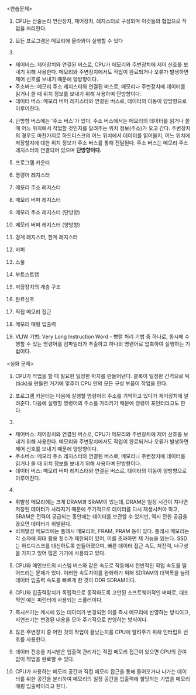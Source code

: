 <연습문제>

1. CPU는 산술논리 연산장치, 제어장치, 레지스터로 구성되며 이것들의 협업으로 작업을 처리한다. 
2. 모든 프로그램은 메모리에 올라와야 실행할 수 있다

3. 

- 제어버스: 제어장치와 연결된 버스로, CPU가 메모리와 주변장치에 제어 신호를 보내기 위해 사용한다. 메모리와 주변장치에서도 작업이 완료되거나 오류가 발생하면 제어 신호를 보내기 때문에 양방향이다.
- 주소버스: 메모리 주소 레지스터와 연결된 버스로, 메모리나 주변장치에 데이터를 읽거나 쓸 때 위치 정보를 보내기 위해 사용하며 단방향이다.
- 데이터 버스: 메모리 버퍼 레지스터와 연결된 버스로, 데이터의 이동이 양방향으로 이루어진다.

4.  단방향 버스에는 '주소 버스'가 있다. 주소 버스에서는 메모리의 데이터를 읽거나 쓸 때 어느 위치에서 작업할 것인지를 알려주는 위치 정보(주소)가 오고 간다. 주변장치의 경우도 마찬가지로 하드디스크의 어느 위치에서 데이터를 읽어올지, 어느 위치에 저장할지에 대한 위치 정보가 주소 버스를 통해 전달된다. 주소 버스는 메모리 주소 레지스터와 연결되어 있으며 **단방향이다.**
5. 프로그램 카운터

6. 명령어 레지스터
7. 메모리 주소 레지스터
8. 메모리 버퍼 레지스터
9. 메모리 주소 레지스터 (단방향)
10. 메모리 버퍼 레지스터 (양방향)
11. 경계 레지스터, 한계 레지스터
12. 버퍼
13. 스풀
14. 부트스트랩
15. 저장장치의 계층 구조
16. 완료신호
17. 직접 메모리 접근
18. 메모리 매핑 입출력
19. VLIW 기법: Very Long Instruction Word - 병렬 처리 기법 중 하나로, 동시에 수행할 수 있는 명령어를 컴파일러가 추출하고 하나의 명령어로 압축하여 실행하는 기법이다.



<심화 문제>

1. CPU가 작업을 할 때 필요한 일정한 박자를 만들어낸다. 클록이 일정한 간격으로 틱(tick)을 만들면 거기에 맞추어 CPU 안의 모든 구성 부품이 작업을 한다.
2. 프로그램 카운터는 다음에 실행할 명령어의 주소를 기억하고 있다가 제어장치에 알려준다. 다음에 실행할 명령어의 주소를 가리키기 때문에 명령어 포인터라고도 한다.

3. 

- 제어버스: 제어장치와 연결된 버스로, CPU가 메모리와 주변장치에 제어 신호를 보내기 위해 사용한다. 메모리와 주변장치에서도 작업이 완료되거나 오류가 발생하면 제어 신호를 보내기 때문에 양방향이다.
- 주소버스: 메모리 주소 레지스터와 연결된 버스로, 메모리나 주변장치에 데이터를 읽거나 쓸 때 위치 정보를 보내기 위해 사용하며 단방향이다.
- 데이터 버스: 메모리 버퍼 레지스터와 연결된 버스로, 데이터의 이동이 양방향으로 이루어진다.

4. 

- 휘발성 메모리에는 크게 DRAM과 SRAM이 있는데, DRAM은 일정 시간이 지나면 저장된 데이터가 사라지기 때문에 주기적으로 데이터를 다시 재생시켜야 하고, SRAM은 전력이 공급되는 동안에는 데이터를 보관할 수 있지만, 역시 전원 공급을 끊으면 데이터가 휘발된다.
- 비휘발성 메모리에는 플래시 메모리와, FRAM, PRAM 등이 있다. 플래시 메모리는 각 소자에 최대 활용 횟수가 제한되어 있어, 이를 초과하면 제 기능을 잃는다. SSD는 하드디스크를 대신하도록 만들어졌으며, 빠른 데이터 접근 속도, 저전력, 내구성을 가지고 있어 많은 기기에 사용되고 있다.

5. CPU와 메인보드의 시스템 버스와 같은 속도로 작동해서 전반적인 작업 속도를 떨어뜨리는 문제가 있다. 이러한 속도차이를 완화하기 위해 SDRAM의 대역폭을 늘려 데이터 입출력 속도를 빠르게 한 것이 DDR SDRAM이다. 

6. CPU와 입출력장치가 독립적으로 동작하도록 고안된 소프트웨어적인 버퍼로, 대표적인 예는 피린터에 사용되는 스풀러이다.
7. 즉시쓰기는 캐시에 있는 데이터가 변경되면 이를 즉시 메모리에 반영하는 방식이고, 지연쓰기는 변경된 내용을 모아 주기적으로 반영하는 방식이다.

8. 많은 주변장치 중 어떤 것의 작업이 끝났는지를 CPU에 알려주기 위해 인터럽트 번호를 사용한다.
9. 데이터 전송을 지시받은 입출력 관리자는 직접 메모리 접근이 있으면 CPU의 관여 없이 작업을 완료할 수 있다.
10. CPU가 사용하는 메모리 공간과 직접 메모리 접근을 통해 들어오거나 나가는 데이터를 위한 공간을 분리하여 메모리의 일정 공간을 입출력에 할당하는 기법을 메모리 매핑 입출력이라고 한다.

